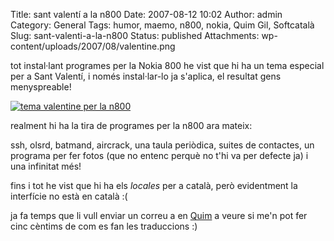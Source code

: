 Title: sant valentí a la n800
Date: 2007-08-12 10:02
Author: admin
Category: General
Tags: humor, maemo, n800, nokia, Quim Gil, Softcatalà
Slug: sant-valenti-a-la-n800
Status: published
Attachments: wp-content/uploads/2007/08/valentine.png

tot instal·lant programes per la Nokia 800 he vist que hi ha un tema especial per a Sant Valentí, i només instal·lar-lo ja s'aplica, el resultat gens menyspreable!

[![tema valentine per la n800](./wp-content/uploads/2007/08/valentine.thumbnail.png)]({static}wp-content/uploads/2007/08/valentine.png "tema valentine per la n800")

realment hi ha la tira de programes per la n800 ara mateix:

ssh, olsrd, batmand, aircrack, una taula periòdica, suites de contactes, un programa per fer fotos (que no entenc perquè no t'hi va per defecte ja) i una infinitat més!

fins i tot he vist que hi ha els *locales* per a català, però evidentment la interfície no està en català :(

ja fa temps que li vull enviar un correu a en <a href="http://desdeamericaconamor.org/" target="_blank" rel="noopener">Quim</a> a veure si me'n pot fer cinc cèntims de com es fan les traduccions :)

